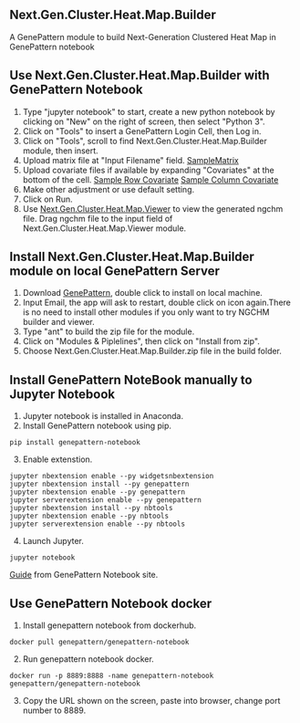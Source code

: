 ## Next.Gen.Cluster.Heat.Map.Builder
A GenePattern module to build Next-Generation Clustered Heat Map in GenePattern notebook

## Use Next.Gen.Cluster.Heat.Map.Builder with GenePattern Notebook 
1. Type "jupyter notebook" to start, create a new python notebook by clicking on "New" on the right of screen, then select "Python 3".
2. Click on "Tools" to insert a GenePattern Login Cell, then Log in. 
3. Click on "Tools", scroll to find Next.Gen.Cluster.Heat.Map.Builder module, then insert.
4. Upload matrix file at "Input Filename" field. 
[SampleMatrix](https://raw.githubusercontent.com/MD-Anderson-Bioinformatics/GenePattern_NGCHM_BasicBuilder/master/test_data/400x400.tsv)
5. Upload covariate files if available by expanding "Covariates" at the bottom of the cell. 
[Sample Row Covariate](https://github.com/MD-Anderson-Bioinformatics/GenePattern_NGCHM_BasicBuilder/blob/master/test_data/400x400-row-covariate.txt)
[Sample Column Covariate](https://github.com/MD-Anderson-Bioinformatics/GenePattern_NGCHM_BasicBuilder/blob/master/test_data/400x400-row-covariate.txt)
6. Make other adjustment or use default setting.
7. Click on Run.
8. Use [Next.Gen.Cluster.Heat.Map.Viewer](https://github.com/MD-Anderson-Bioinformatics/GenePattern_NGCHM_Viewer) to view the generated ngchm file. Drag ngchm file to the input field of Next.Gen.Cluster.Heat.Map.Viewer module.





## Install Next.Gen.Cluster.Heat.Map.Builder module on local GenePattern Server
1. Download [GenePattern](https://github.com/genepattern/genepattern-server/releases/tag/v3.9.11-rc.4%2Bb228), double click to install on local machine. 
2. Input Email, the app will ask to restart, double click on icon again.There is no need to install other modules if you only want to try NGCHM builder and viewer. 
3. Type "ant" to build the zip file for the module.
4. Click on "Modules & Piplelines", then click on "Install from zip".
5. Choose Next.Gen.Cluster.Heat.Map.Builder.zip file in the build folder.

## Install GenePattern NoteBook manually to Jupyter Notebook
1. Jupyter notebook is installed in Anaconda.
2. Install GenePattern notebook using pip.
```
pip install genepattern-notebook
```
3. Enable extenstion.
```
jupyter nbextension enable --py widgetsnbextension
jupyter nbextension install --py genepattern
jupyter nbextension enable --py genepattern
jupyter serverextension enable --py genepattern
jupyter nbextension install --py nbtools
jupyter nbextension enable --py nbtools
jupyter serverextension enable --py nbtools
```
4. Launch Jupyter.
```
jupyter notebook
```

[Guide](http://genepattern-notebook.org/install/) from GenePattern Notebook site.

## Use GenePattern Notebook docker
1. Install genepattern notebook from dockerhub.
```
docker pull genepattern/genepattern-notebook
```
2. Run genepattern notebook docker.
```
docker run -p 8889:8888 -name genepattern-notebook genepattern/genepattern-notebook
```
3. Copy the URL shown on the screen, paste into browser, change port number to 8889.



